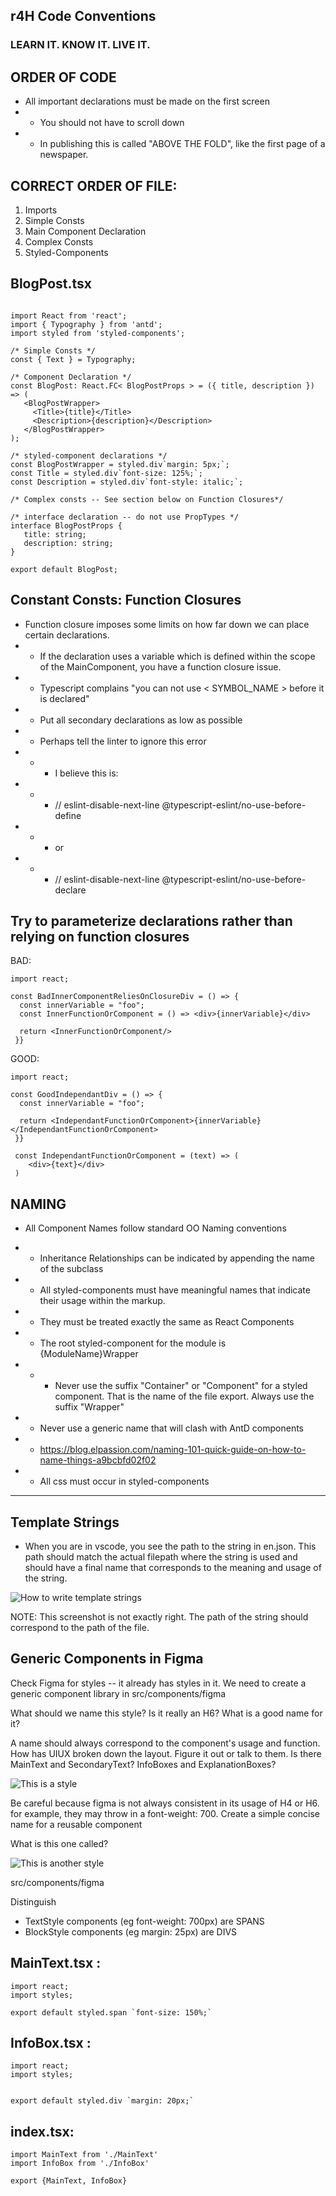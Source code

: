 
## r4H Code Conventions
### LEARN IT.  KNOW IT.  LIVE IT.

## ORDER OF CODE

- All important declarations must be made on the first screen
- - You should not have to scroll down
- - In publishing this is called "ABOVE THE FOLD", like the first page of a newspaper.

## CORRECT ORDER OF FILE:

1. Imports
2. Simple Consts
3. Main Component Declaration
4. Complex Consts
5. Styled-Components

## BlogPost.tsx

```tsx

import React from 'react';
import { Typography } from 'antd';
import styled from 'styled-components';

/* Simple Consts */
const { Text } = Typography;

/* Component Declaration */
const BlogPost: React.FC< BlogPostProps > = ({ title, description }) => (
   <BlogPostWrapper>
     <Title>{title}</Title>
     <Description>{description}</Description>
   </BlogPostWrapper>
);

/* styled-component declarations */
const BlogPostWrapper = styled.div`margin: 5px;`;
const Title = styled.div`font-size: 125%;`;
const Description = styled.div`font-style: italic;`;

/* Complex consts -- See section below on Function Closures*/

/* interface declaration -- do not use PropTypes */
interface BlogPostProps {
   title: string;
   description: string;
}

export default BlogPost;
```

## Constant Consts:  Function Closures

- Function closure imposes some limits on how far down we can place certain declarations. 
- - If the declaration uses a variable which is defined within the scope of the MainComponent, you have a function closure issue. 
- - Typescript complains "you can not use < SYMBOL_NAME > before it is declared"
- - Put all secondary declarations as low as possible
- - Perhaps tell the linter to ignore this error
- - -  I believe this is:
- - -   // eslint-disable-next-line @typescript-eslint/no-use-before-define
- - - or
- - -   // eslint-disable-next-line @typescript-eslint/no-use-before-declare

## Try to parameterize declarations rather than relying on function closures


BAD:

```tsx
import react;

const BadInnerComponentReliesOnClosureDiv = () => {
  const innerVariable = "foo";
  const InnerFunctionOrComponent = () => <div>{innerVariable}</div>

  return <InnerFunctionOrComponent/>
 }}
```


GOOD: 

```tsx
import react;

const GoodIndependantDiv = () => {
  const innerVariable = "foo";
  
  return <IndependantFunctionOrComponent>{innerVariable}</IndependantFunctionOrComponent>
 }}

 const IndependantFunctionOrComponent = (text) => (
    <div>{text}</div>
 )
```

## NAMING

- All Component Names follow standard OO Naming conventions

- - Inheritance Relationships can be indicated by appending the name of the subclass
- - All styled-components must have meaningful names that indicate their usage within the markup.
- - They must be treated exactly the same as React Components
- - The root styled-component for the module is {ModuleName}Wrapper
- - -  Never use the suffix "Container" or "Component" for a styled component.  That is the name of the file export.  Always use the suffix "Wrapper"
- - Never use a generic name that will clash with AntD components
- - https://blog.elpassion.com/naming-101-quick-guide-on-how-to-name-things-a9bcbfd02f02
- - All css must occur in styled-components

---

## Template Strings

- When you are in vscode, you see the path to the string in en.json. This path should match the actual filepath where the string is used and should have a final name that corresponds to the meaning and usage of the string.

![How to write template strings](CODING_CONVENTIONS_TRANSLATIONS.png)

NOTE:  This screenshot is not exactly right.  The path of the string should correspond to the path of the file.

## Generic Components in Figma

Check Figma for styles -- it already has styles in it.  We need to create a generic component library in src/components/figma

What should we name this style?  Is it really an H6?  What is a good name for it?

A name should always correspond to the component's usage and function.  How has UIUX broken down the layout.  Figure it out or talk to them.  Is there MainText and SecondaryText?  InfoBoxes and ExplanationBoxes?

![This is a style](H6.png)


Be careful because figma is not always consistent in its usage of H4 or H6.  for example, they may throw in a font-weight: 700.  Create a simple concise name for a reusable component

What is this one called?

![This is another style](AccentStyle.png)


src/components/figma

Distinguish

- TextStyle components (eg font-weight: 700px) are SPANS
- BlockStyle components (eg margin: 25px) are DIVS

## MainText.tsx :

```tsx
import react;
import styles;

export default styled.span `font-size: 150%;`
```

## InfoBox.tsx :

```tsx
import react;
import styles;


export default styled.div `margin: 20px;`
```

## index.tsx:

```tsx
import MainText from './MainText'
import InfoBox from './InfoBox'

export {MainText, InfoBox}
```
